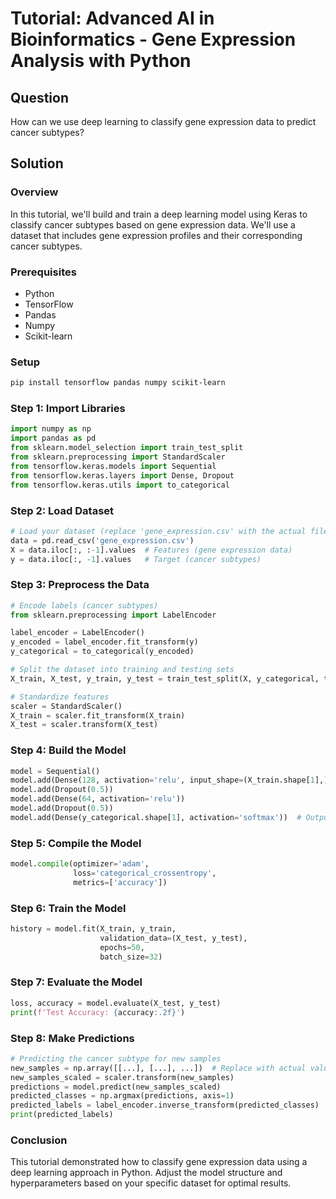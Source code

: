 # Tutorial: Advanced AI in Bioinformatics - Gene Expression Analysis with Python

## Question
How can we use deep learning to classify gene expression data to predict cancer subtypes?

## Solution

### Overview
In this tutorial, we'll build and train a deep learning model using Keras to classify cancer subtypes based on gene expression data. We'll use a dataset that includes gene expression profiles and their corresponding cancer subtypes.

### Prerequisites
- Python
- TensorFlow
- Pandas
- Numpy
- Scikit-learn

### Setup

```bash
pip install tensorflow pandas numpy scikit-learn
```

### Step 1: Import Libraries

```python
import numpy as np
import pandas as pd
from sklearn.model_selection import train_test_split
from sklearn.preprocessing import StandardScaler
from tensorflow.keras.models import Sequential
from tensorflow.keras.layers import Dense, Dropout
from tensorflow.keras.utils import to_categorical
```

### Step 2: Load Dataset

```python
# Load your dataset (replace 'gene_expression.csv' with the actual file path)
data = pd.read_csv('gene_expression.csv')
X = data.iloc[:, :-1].values  # Features (gene expression data)
y = data.iloc[:, -1].values   # Target (cancer subtypes)
```

### Step 3: Preprocess the Data

```python
# Encode labels (cancer subtypes)
from sklearn.preprocessing import LabelEncoder

label_encoder = LabelEncoder()
y_encoded = label_encoder.fit_transform(y)
y_categorical = to_categorical(y_encoded)

# Split the dataset into training and testing sets
X_train, X_test, y_train, y_test = train_test_split(X, y_categorical, test_size=0.2, random_state=42)

# Standardize features
scaler = StandardScaler()
X_train = scaler.fit_transform(X_train)
X_test = scaler.transform(X_test)
```

### Step 4: Build the Model

```python
model = Sequential()
model.add(Dense(128, activation='relu', input_shape=(X_train.shape[1],)))
model.add(Dropout(0.5))
model.add(Dense(64, activation='relu'))
model.add(Dropout(0.5))
model.add(Dense(y_categorical.shape[1], activation='softmax'))  # Output layer
```

### Step 5: Compile the Model

```python
model.compile(optimizer='adam',
              loss='categorical_crossentropy',
              metrics=['accuracy'])
```

### Step 6: Train the Model

```python
history = model.fit(X_train, y_train, 
                    validation_data=(X_test, y_test),
                    epochs=50, 
                    batch_size=32)
```

### Step 7: Evaluate the Model

```python
loss, accuracy = model.evaluate(X_test, y_test)
print(f'Test Accuracy: {accuracy:.2f}')
```

### Step 8: Make Predictions

```python
# Predicting the cancer subtype for new samples
new_samples = np.array([[...], [...], ...])  # Replace with actual values
new_samples_scaled = scaler.transform(new_samples)
predictions = model.predict(new_samples_scaled)
predicted_classes = np.argmax(predictions, axis=1)
predicted_labels = label_encoder.inverse_transform(predicted_classes)
print(predicted_labels)
```

### Conclusion
This tutorial demonstrated how to classify gene expression data using a deep learning approach in Python. Adjust the model structure and hyperparameters based on your specific dataset for optimal results.
